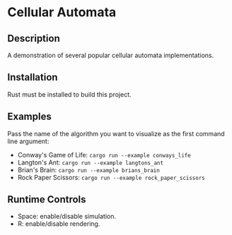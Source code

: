 # Cellular Automata

## Description

A demonstration of several popular cellular automata implementations.

## Installation

Rust must be installed to build this project.

## Examples

Pass the name of the algorithm you want to visualize as the first command line argument:

- Conway's Game of Life: `cargo run --example conways_life`
- Langton's Ant: `cargo run --example langtons_ant`
- Brian's Brain: `cargo run --example brians_brain`
- Rock Paper Scissors: `cargo run --example rock_paper_scissors`

## Runtime Controls

- Space: enable/disable simulation.
- R: enable/disable rendering.
